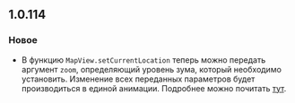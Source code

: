 ## 1.0.114

### Новое

- В функцию `MapView.setCurrentLocation` теперь можно передать аргумент `zoom`, определяющий уровень зума, который необходимо установить. Изменение всех переданных параметров будет производиться в единой анимации. Подробнее можно почитать [тут](README.md#управление-картой).
